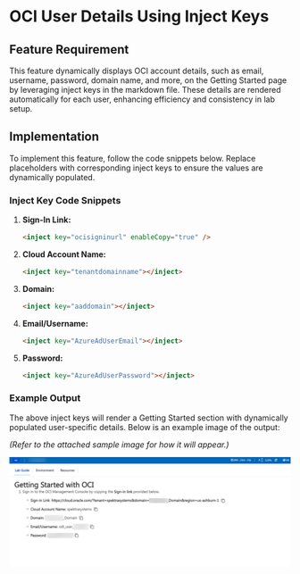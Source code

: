 # OCI User Details Using Inject Keys
## Feature Requirement

This feature dynamically displays OCI account details, such as email, username, password, domain name, and more, on the Getting Started page by leveraging inject keys in the markdown file. These details are rendered automatically for each user, enhancing efficiency and consistency in lab setup. 

## Implementation

To implement this feature, follow the code snippets below. Replace placeholders with corresponding inject keys to ensure the values are dynamically populated.

### **Inject Key Code Snippets**

1. **Sign-In Link:**  
   ```markdown
   <inject key="ocisigninurl" enableCopy="true" />
   ```

2. **Cloud Account Name:**  
   ```markdown
   <inject key="tenantdomainname"></inject>
   ```

3. **Domain:**  
   ```markdown
   <inject key="aaddomain"></inject>
   ```

4. **Email/Username:**  
   ```markdown
   <inject key="AzureAdUserEmail"></inject>
   ```

5. **Password:**  
   ```markdown
   <inject key="AzureAdUserPassword"></inject>
   ```

### Example Output
The above inject keys will render a Getting Started section with dynamically populated user-specific details. Below is an example image of the output:

*(Refer to the attached sample image for how it will appear.)*

![](images/01.png)

